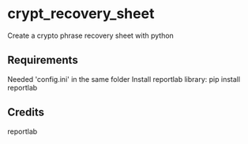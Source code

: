 # crypt_recovery_sheet
Create a crypto phrase recovery sheet with python

## Requirements
  Needed 'config.ini' in the same folder 
  Install reportlab library: pip install reportlab

## Credits
reportlab
